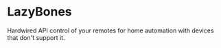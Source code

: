 # LazyBones
Hardwired API control of your remotes for home automation with devices that don't support it.
